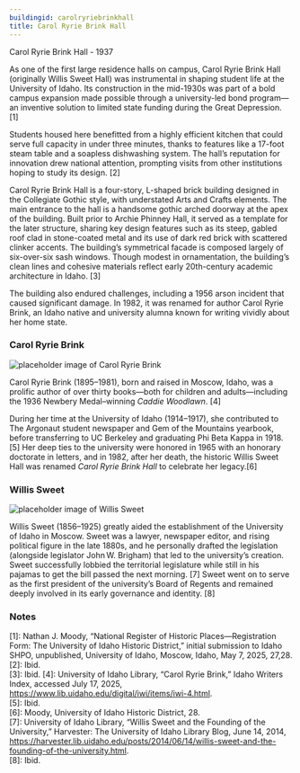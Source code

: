```yaml
---
buildingid: carolryriebrinkhall
title: Carol Ryrie Brink Hall
---
```


Carol Ryrie Brink Hall - 1937

As one of the first large residence halls on campus, Carol Ryrie Brink Hall (originally Willis Sweet Hall) was instrumental in shaping student life at the University of Idaho. Its construction in the mid-1930s was part of a bold campus expansion made possible through a university-led bond program—an inventive solution to limited state funding during the Great Depression. [1]

Students housed here benefitted from a highly efficient kitchen that could serve full capacity in under three minutes, thanks to features like a 17-foot steam table and a soapless dishwashing system. The hall’s reputation for innovation drew national attention, prompting visits from other institutions hoping to study its design. [2]

Carol Ryrie Brink Hall is a four-story, L-shaped brick building designed in the Collegiate Gothic style, with understated Arts and Crafts elements. The main entrance to the hall is a handsome gothic arched doorway at the apex of the building. Built prior to Archie Phinney Hall, it served as a template for the later structure, sharing key design features such as its steep, gabled roof clad in stone-coated metal and its use of dark red brick with scattered clinker accents. The building’s symmetrical facade is composed largely of six-over-six sash windows. Though modest in ornamentation, the building’s clean lines and cohesive materials reflect early 20th-century academic architecture in Idaho. [3]

The building also endured challenges, including a 1956 arson incident that caused significant damage. In 1982, it was renamed for author Carol Ryrie Brink, an Idaho native and university alumna known for writing vividly about her home state.  

### Carol Ryrie Brink  

![placeholder image of Carol Ryrie Brink](https://objects.lib.uidaho.edu/lcoh/small/Brink-C_02.jpg)  

Carol Ryrie Brink (1895–1981), born and raised in Moscow, Idaho, was a prolific author of over thirty books—both for children and adults—including the 1936 Newbery Medal–winning *Caddie Woodlawn*. [4]  

During her time at the University of Idaho (1914–1917), she contributed to The Argonaut student newspaper and Gem of the Mountains yearbook, before transferring to UC Berkeley and graduating Phi Beta Kappa in 1918. [5] Her deep ties to the university were honored in 1965 with an honorary doctorate in letters, and in 1982, after her death, the historic Willis Sweet Hall was renamed *Carol Ryrie Brink Hall* to celebrate her legacy.[6]  
### Willis Sweet 
![placeholder image of Willis Sweet](https://bioguide.congress.gov/photo/7deeb824e2032d46cf52022ff3a77038.jpg)  

Willis Sweet (1856–1925) greatly aided the establishment of the University of Idaho in Moscow. Sweet was a lawyer, newspaper editor, and rising political figure in the late 1880s, and he personally drafted the legislation (alongside legislator John W. Brigham) that led to the university’s creation. Sweet successfully lobbied the territorial legislature while still in his pajamas to get the bill passed the next morning. [7] Sweet went on to serve as the first president of the university’s Board of Regents and remained deeply involved in its early governance and identity. [8]

### Notes  

[1]:  Nathan J. Moody, “National Register of Historic Places—Registration Form: The University of Idaho Historic District,” initial submission to Idaho SHPO, unpublished, University of Idaho, Moscow, Idaho, May 7, 2025, 27,28.  
[2]: Ibid.  
[3]: Ibid. 
[4]: University of Idaho Library, “Carol Ryrie Brink,” Idaho Writers Index, accessed July 17, 2025, https://www.lib.uidaho.edu/digital/iwi/items/iwi-4.html.  
[5]: Ibid.  
[6]: Moody, University of Idaho Historic District, 28.  
[7]: University of Idaho Library, “Willis Sweet and the Founding of the University,” Harvester: The University of Idaho Library Blog, June 14, 2014, https://harvester.lib.uidaho.edu/posts/2014/06/14/willis-sweet-and-the-founding-of-the-university.html.  
[8]: Ibid. 


